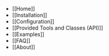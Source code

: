 - [[Home]]
- [[Installation]]
- [[Configuration]]
- [[Provided Tools and Classes (API)]]
- [[Examples]]
- [[FAQ]]
- [[About]]
